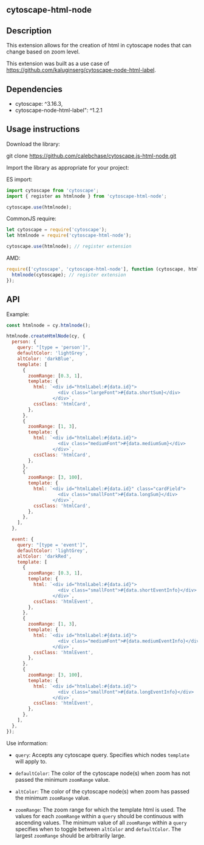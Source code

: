 ## cytoscape-html-node

## Description

This extension allows for the creation of html in cytoscape nodes that can change based on zoom level.

This extension was built as a use case of https://github.com/kaluginserg/cytoscape-node-html-label.

## Dependencies

- cytoscape: ^3.16.3,
- cytoscape-node-html-label": ^1.2.1

## Usage instructions

Download the library:

git clone https://github.com/calebchase/cytoscape.js-html-node.git

Import the library as appropriate for your project:

ES import:

```js
import cytoscape from 'cytoscape';
import { register as htmlnode } from 'cytoscape-html-node';

cytoscape.use(htmlnode);
```

CommonJS require:

```js
let cytoscape = require('cytoscape');
let htmlnode = require('cytoscape-html-node');

cytoscape.use(htmlnode); // register extension
```

AMD:

```js
require(['cytoscape', 'cytoscape-html-node'], function (cytoscape, htmlnode) {
  htmlnode(cytoscape); // register extension
});
```

## API

Example:

```js
const htmlnode = cy.htmlnode();

htmlnode.createHtmlNode(cy, {
  person: {
    query: "[type = 'person']",
    defaultColor: 'lightGrey',
    altColor: 'darkBlue',
    template: [
      {
        zoomRange: [0.3, 1],
        template: {
          html: `<div id="htmlLabel:#{data.id}">
                   <div class="largeFont">#{data.shortSum}</div>
                 </div>`,
          cssClass: 'htmlCard',
        },
      },
      {
        zoomRange: [1, 3],
        template: {
          html: `<div id="htmlLabel:#{data.id}">
                   <div class="mediumFont">#{data.mediumSum}</div>
                 </div>`,
          cssClass: 'htmlCard',
        },
      },
      {
        zoomRange: [3, 100],
        template: {
          html: `<div id="htmlLabel:#{data.id}" class="cardField">
                   <div class="smallFont">#{data.longSum}</div>
                 </div>`,
          cssClass: 'htmlCard',
        },
      },
    ],
  },

  event: {
    query: "[type = 'event']",
    defaultColor: 'lightGrey',
    altColor: 'darkRed',
    template: [
      {
        zoomRange: [0.3, 1],
        template: {
          html: `<div id="htmlLabel:#{data.id}">
                   <div class="smallFont">#{data.shortEventInfo}</div>
                 </div>`,
          cssClass: 'htmlEvent',
        },
      },
      {
        zoomRange: [1, 3],
        template: {
          html: `<div id="htmlLabel:#{data.id}">
                   <div class="mediumFont">#{data.mediumEventInfo}</div>
                 </div>`,
          cssClass: 'htmlEvent',
        },
      },
      {
        zoomRange: [3, 100],
        template: {
          html: `<div id="htmlLabel:#{data.id}">
                   <div class="smallFont">#{data.longEventInfo}</div>
                 </div>`,
          cssClass: 'htmlEvent',
        },
      },
    ],
  },
});
```

Use information:

- `query`: Accepts any cytoscape query. Specifies which nodes `template` will apply to.

- `defaultColor`: The color of the cytoscape node(s) when zoom has not passed the minimum `zoomRange` value.

- `altColor`: The color of the cytoscape node(s) when zoom has passed the minimum `zoomRange` value.

- `zoomRange`: The zoom range for which the template html is used. The values for each `zoomRange` within a `query` should be continuous with ascending values. The minimum value of all `zoomRange` within a `query` specifies when to toggle between `altColor` and `defaultColor`. The largest `zoomRange` should be arbitrarily large.
